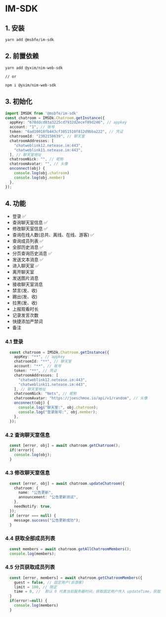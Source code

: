 # IM-SDK

## 1. 安装

```shell
yarn add @msbfe/im-sdk
```

## 2. 前置依赖

```shell
yarn add @yxim/nim-web-sdk

// or

npm i @yxim/nim-web-sdk
```


## 3. 初始化
```ts
import IMSDK from '@msbfe/im-sdk'
const chatroom = IMSDk.Chatroom.getInstance({
  appKey: "678ddcd03a3225cd7932d2ecef09d246", // appkey
  account: "1", // 账号
  token: "6ad10018fb443cf3851510f812d9bba222", // 凭证
  chatroomId: "2302150639", // 聊天室
  chatroomAddresses: [
    "chatweblink12.netease.im:443",
    "chatweblink11.netease.im:443",
  ], // 聊天室地址
  chatroomNick: "", // 昵称
  chatroomAvatar: "", // 头像
  onconnect(obj) {
    console.log(obj.chatroom)
    console.log(obj.member)
  },
});
```

## 4. 功能

* 登录 ✅
* 查询聊天室信息 ✅
* 修改聊天室信息 ✅
* 查询在线人数(总共、离线、在线、游客) ✅
* 查询成员列表 ✅
* 全部历史消息 ✅
* 分页查询历史消息 ✅
* 发送文本消息 ✅
* 进入聊天室 ✅
* 离开聊天室 
* 发送图片消息
* 接收聊天室消息
* 禁言(发、收)
* 踢出(发、收)
* 拉黑(发、收)
* 上报观看时长
* 记录发言次数
* 快捷添加严禁词
* 备注


### 4.1 登录

```ts
  const chatroom = IMSDk.Chatroom.getInstance({
    appKey: "**", // appkey
    chatroomId: "**", // 聊天室
    account: "**", // 账号
    token: "**", // 凭证
    chatroomAddresses: [
      "chatweblink12.netease.im:443",
      "chatweblink11.netease.im:443",
    ], // 聊天室地址
    chatroomNick: "Nets", // 昵称
    chatroomAvatar: "https://joeschmoe.io/api/v1/random", // 头像
    onconnect(obj) {
      console.log("聊天室:", obj.chatroom);
      console.log("登录账号:", obj.member);
    },
  });
```
### 4.2 查询聊天室信息
```ts
  const [error, obj] = await chatroom.getChatroom();
  if(!error){
    console.log(obj);
  }
```

### 4.3 修改聊天室信息
```ts
  const [error, obj] = await chatroom.updateChatroom({
    chatroom: {
      name: "公告更新",
      announcement: "公告更新测试",
    },
    needNotify: true,
  });
  if (error === null) {
    message.success("公告更新成功");
  }
```

### 4.4 获取全部成员列表

```ts
  const members = await chatroom.getAllChatroomMembers();
  console.log(members);
```

### 4.5 分页获取成员列表

```ts
  const [error, members] = await chatroom.getChatroomMembers({
    guest = false, // 固定用户(非游客)
    limit = 100, // 限定
    time = 0, //  默认 0 代表当前服务器时间，获取固定用户传入 updateTime，获取游客用户传入 enterTime
  }
  if(error!=null) {
    console.log(members)
  }
```